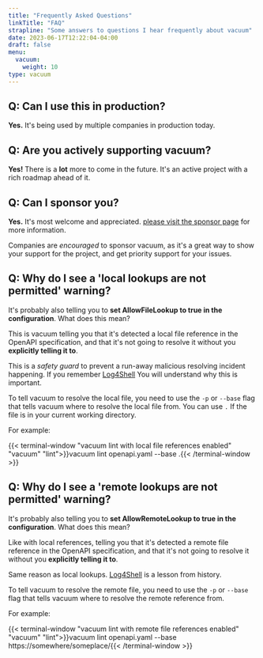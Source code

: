 ```yaml
---
title: "Frequently Asked Questions"
linkTitle: "FAQ"
strapline: "Some answers to questions I hear frequently about vacuum"
date: 2023-06-17T12:22:04-04:00
draft: false
menu:
  vacuum:
    weight: 10
type: vacuum
---
```



## Q: Can I use this in production?

<strong>Yes.</strong> It's being used by multiple companies in production today.

## Q: Are you actively supporting vacuum?

<strong>Yes!</strong> There is a **lot** more to come in the future. It's an active project with a rich roadmap ahead of it.

## Q: Can I sponsor you?

<strong>Yes.</strong> It's most welcome and appreciated. [please visit the sponsor page](https://github.com/sponsors/daveshanley) for more information.

Companies are _encouraged_ to sponsor vacuum, as it's a great way to show your support for the project, and get priority
support for your issues.

## Q: Why do I see a 'local lookups are not permitted' warning?

It's probably also telling you to **set AllowFileLookup to true in the configuration**. What does this mean?

This is vacuum telling you that it's detected a local file reference in the OpenAPI specification, and that it's
not going to resolve it without you **explicitly telling it to**.

This is a _safety guard_ to prevent a run-away malicious resolving incident happening. If you remember [Log4Shell](https://en.wikipedia.org/wiki/Log4Shell)
You will understand why this is important.

To tell vacuum to resolve the local file, you need to use the `-p` or `--base` flag that tells vacuum 
where to resolve the local file from. You can use `.` If the file is in your current working directory.

For example:

{{< terminal-window
"vacuum lint with local file references enabled"
"vacuum"
"lint">}}vacuum lint openapi.yaml --base .{{< /terminal-window >}}

## Q: Why do I see a 'remote lookups are not permitted' warning?

It's probably also telling you to **set AllowRemoteLookup to true in the configuration**. What does this mean?
 
Like with local references, telling you that it's detected a remote file reference in the OpenAPI specification, and that it's
not going to resolve it without you **explicitly telling it to**.

Same reason as local lookups. [Log4Shell](https://en.wikipedia.org/wiki/Log4Shell) is a lesson from history.

To tell vacuum to resolve the remote file, you need to use the `-p` or `--base` flag that tells vacuum
where to resolve the remote reference from.

For example:

{{< terminal-window
"vacuum lint with remote file references enabled"
"vacuum"
"lint">}}vacuum lint openapi.yaml --base https://somewhere/someplace/{{< /terminal-window >}}